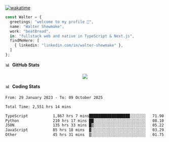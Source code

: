 [![wakatime](https://wakatime.com/badge/user/633611a5-2410-4a66-96ad-ce6a6df384d0.svg)](https://wakatime.com/@633611a5-2410-4a66-96ad-ce6a6df384d0)

```ts
const Walter = {
  greetings: "welcome to my profile 👋",
  name: "Walter Shewmake",
  work: "beatBread",
  in: "fullstack web and native in TypeScript & Next.js",
  findMeHere: [
    { linkedin: "linkedin.com/in/walter-shewmake" },
  ]
};
```

📊 &nbsp;**GitHub Stats**

<p align="center">
<img src="https://streak-stats.demolab.com?user=waltershewmake&theme=monokai&short_numbers=true)](https://git.io/streak-stats" />
</p>

📊 &nbsp;**Coding Stats**

<!--![Wwakatime stats](https://github-readme-stats.vercel.app/api/wakatime?username=waltershewmake&hide_title=true&hide_border=true&langs_count=5&bg_color=00000000&text_color=777)-->


<!--START_SECTION:waka-->

```txt
From: 29 January 2023 - To: 09 October 2025

Total Time: 2,551 hrs 14 mins

TypeScript           1,867 hrs 7 mins██████████████████░░░░░░░   71.90 %
Python               210 hrs 17 mins ██░░░░░░░░░░░░░░░░░░░░░░░   08.10 %
JSON                 135 hrs 33 mins █▒░░░░░░░░░░░░░░░░░░░░░░░   05.22 %
JavaScript           85 hrs 18 mins  ▓░░░░░░░░░░░░░░░░░░░░░░░░   03.29 %
Other                45 hrs 31 mins  ▒░░░░░░░░░░░░░░░░░░░░░░░░   01.75 %
```

<!--END_SECTION:waka-->
